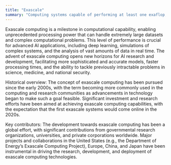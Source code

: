 ```yaml
---
title: "Exascale"
summary: "Computing systems capable of performing at least one exaflop, or a billion billion (quintillion) calculations per second."
---
```

Exascale computing is a milestone in computational capability, enabling unprecedented processing power that can handle extremely large datasets and complex computational problems. This level of performance is crucial for advanced AI applications, including deep learning, simulations of complex systems, and the analysis of vast amounts of data in real time. The advent of exascale computing opens new horizons for AI research and development, facilitating more sophisticated and accurate models, faster processing times, and the ability to tackle previously intractable problems in science, medicine, and national security.

Historical overview: The concept of exascale computing has been pursued since the early 2000s, with the term becoming more commonly used in the computing and research communities as advancements in technology began to make such a goal feasible. Significant investment and research efforts have been aimed at achieving exascale computing capabilities, with the expectation that the first exascale systems would come online in the 2020s.

Key contributors: The development towards exascale computing has been a global effort, with significant contributions from governmental research organizations, universities, and private corporations worldwide. Major projects and collaborations in the United States (e.g., the Department of Energy’s Exascale Computing Project), Europe, China, and Japan have been instrumental in driving the research, development, and deployment of exascale computing technologies.

